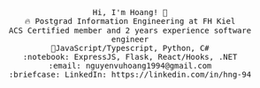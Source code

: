 <p align="center">
  <samp>
    Hi, I'm Hoang! 👋 <br>
    🔥 Postgrad Information Engineering at FH Kiel   <br/>
    ACS Certified member and 2 years experience software engineer <br/>
    📔JavaScript/Typescript, Python, C#<br/>
    :notebook: ExpressJS, Flask, React/Hooks, .NET  <br/>
    :email:	nguyenvuhoang1994@gmail.com <br>
    :briefcase: LinkedIn: https://linkedin.com/in/hng-94 <br/>
  </samp>
</p>
